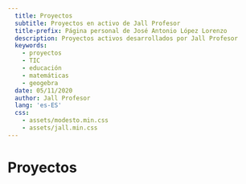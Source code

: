 ```yaml
---
  title: Proyectos
  subtitle: Proyectos en activo de Jall Profesor
  title-prefix: Página personal de José Antonio López Lorenzo
  description: Proyectos activos desarrollados por Jall Profesor
  keywords:
    - proyectos
    - TIC
    - educación
    - matemáticas
    - geogebra
  date: 05/11/2020
  author: Jall Profesor
  lang: 'es-ES'
  css:
    - assets/modesto.min.css
    - assets/jall.min.css
---
```


# Proyectos

